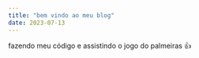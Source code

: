 ```yaml
---
title: "bem vindo ao meu blog"
date: 2023-07-13
---
```

fazendo meu código e assistindo o jogo do palmeiras 👍
